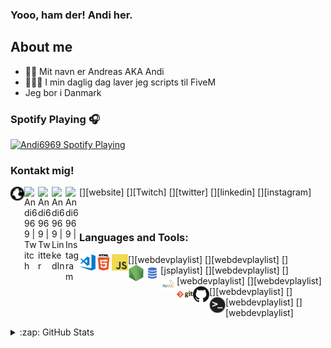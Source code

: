 ### Yooo, ham der! Andi her.

## About me
- 🧑🏼 Mit navn er Andreas AKA Andi
- 👨🏼‍💻 I min daglig dag laver jeg scripts til FiveM
- Jeg bor i Danmark

### Spotify Playing 🎧

[<img src="	https://api.spotify.com/v1/abeandr1234/player/currently-playing" alt="Andi6969 Spotify Playing" width="350" />](https://open.spotify.com/user/swyqyimdc12jajde4vpwd2x1b)

### Kontakt mig!

[<img align="left" alt="Andi6969.com" width="22px" src="https://raw.githubusercontent.com/iconic/open-iconic/master/svg/globe.svg" />][website]
[<img align="left" alt="Andi6969 | Twitch" width="22px" src="https://cdn.jsdelivr.net/npm/simple-icons@v3/icons/youtube.svg" />][Twitch]
[<img align="left" alt="Andi6969 | Twitter" width="22px" src="https://cdn.jsdelivr.net/npm/simple-icons@v3/icons/twitter.svg" />][twitter]
[<img align="left" alt="Andi6969 | LinkedIn" width="22px" src="https://cdn.jsdelivr.net/npm/simple-icons@v3/icons/linkedin.svg" />][linkedin]
[<img align="left" alt="Andi6969 | Instagram" width="22px" src="https://cdn.jsdelivr.net/npm/simple-icons@v3/icons/instagram.svg" />][instagram]

<br />

### Languages and Tools:

[<img align="left" alt="Visual Studio Code" width="26px" src="https://raw.githubusercontent.com/github/explore/80688e429a7d4ef2fca1e82350fe8e3517d3494d/topics/visual-studio-code/visual-studio-code.png" />][webdevplaylist]
[<img align="left" alt="HTML5" width="26px" src="https://raw.githubusercontent.com/github/explore/80688e429a7d4ef2fca1e82350fe8e3517d3494d/topics/html/html.png" />][webdevplaylist]
[<img align="left" alt="JavaScript" width="26px" src="https://raw.githubusercontent.com/github/explore/80688e429a7d4ef2fca1e82350fe8e3517d3494d/topics/javascript/javascript.png" />][jsplaylist]
[<img align="left" alt="Node.js" width="26px" src="https://raw.githubusercontent.com/github/explore/80688e429a7d4ef2fca1e82350fe8e3517d3494d/topics/nodejs/nodejs.png" />][webdevplaylist]
[<img align="left" alt="SQL" width="26px" src="https://raw.githubusercontent.com/github/explore/80688e429a7d4ef2fca1e82350fe8e3517d3494d/topics/sql/sql.png" />][webdevplaylist]
[<img align="left" alt="MySQL" width="26px" src="https://raw.githubusercontent.com/github/explore/80688e429a7d4ef2fca1e82350fe8e3517d3494d/topics/mysql/mysql.png" />][webdevplaylist]
[<img align="left" alt="Git" width="26px" src="https://raw.githubusercontent.com/github/explore/80688e429a7d4ef2fca1e82350fe8e3517d3494d/topics/git/git.png" />][webdevplaylist]
[<img align="left" alt="GitHub" width="26px" src="https://raw.githubusercontent.com/github/explore/78df643247d429f6cc873026c0622819ad797942/topics/github/github.png" />][webdevplaylist]
[<img align="left" alt="Terminal" width="26px" src="https://raw.githubusercontent.com/github/explore/80688e429a7d4ef2fca1e82350fe8e3517d3494d/topics/terminal/terminal.png" />][webdevplaylist]

<details>
  <summary>:zap: GitHub Stats</summary>
    Account age: **{{ ACCOUNT_AGE }}** years
    Own **{{ REPOSITORIES }}** repositories

  <img align="left" alt="Andi6969's GitHub Stats" src="https://github-readme-stats.Andi6969.vercel.app/api?username=Andi6969&show_icons=true&hide_border=true" />

</details>